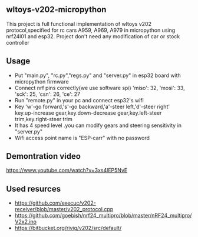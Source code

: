 ## wltoys-v202-micropython

This  project is full functional implementation of wltoys v202 protocol,specified for rc cars A959, A969, A979 in micropython using nrf24l01 and  esp32.
Project don't need any modification of car or stock controller


## Usage
- Put "main.py", "rc.py","regs.py" and "server.py" in esp32 board with micropython firmware
- Connect nrf pins correctly(we use software spi) 'miso': 32, 'mosi': 33, 'sck': 25, 'csn': 26, 'ce': 27
- Run "remote.py" in your pc and connect esp32's wifi
- Key 'w'-go forward,'s'-go backward,'a'-steer left,'d'-steer right'
    </br>key.up-increase gear,key.down-decrease gear,key.left-steer trim,key.right-steer trim
- It has 4 speed level .you can modify gears and steering sensitivity in "server.py" 
- Wifi access point name is "ESP-carr" with no password


## Demontration video 
https://www.youtube.com/watch?v=3xs4lEP5NvE

## Used resurces 
 - https://github.com/execuc/v202-receiver/blob/master/v202_protocol.cpp
 - https://github.com/goebish/nrf24_multipro/blob/master/nRF24_multipro/V2x2.ino
 - https://bitbucket.org/rivig/v202/src/default/
 
 
